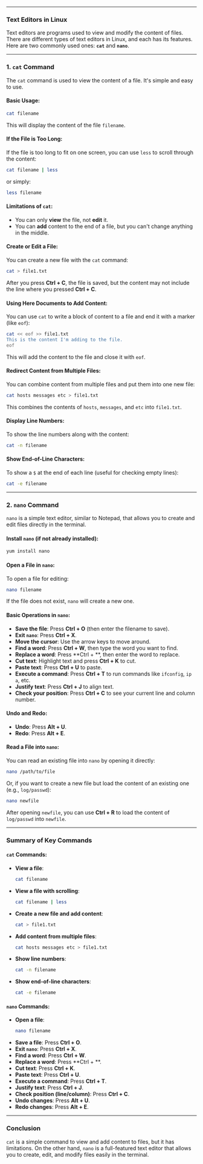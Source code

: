 

---

### **Text Editors in Linux**

Text editors are programs used to view and modify the content of files. There are different types of text editors in Linux, and each has its features. Here are two commonly used ones: **`cat`** and **`nano`**.

---

### **1. `cat` Command**

The `cat` command is used to view the content of a file. It's simple and easy to use.

#### **Basic Usage:**
```bash
cat filename
```
This will display the content of the file `filename`.

#### **If the File is Too Long:**
If the file is too long to fit on one screen, you can use `less` to scroll through the content:
```bash
cat filename | less
```
or simply:
```bash
less filename
```

#### **Limitations of `cat`:**
- You can only **view** the file, not **edit** it.
- You can **add** content to the end of a file, but you can't change anything in the middle.

#### **Create or Edit a File:**
You can create a new file with the `cat` command:
```bash
cat > file1.txt
```
After you press **Ctrl + C**, the file is saved, but the content may not include the line where you pressed **Ctrl + C**.

#### **Using Here Documents to Add Content:**
You can use `cat` to write a block of content to a file and end it with a marker (like `eof`):
```bash
cat << eof >> file1.txt
This is the content I'm adding to the file.
eof
```
This will add the content to the file and close it with `eof`.

#### **Redirect Content from Multiple Files:**
You can combine content from multiple files and put them into one new file:
```bash
cat hosts messages etc > file1.txt
```
This combines the contents of `hosts`, `messages`, and `etc` into `file1.txt`.

#### **Display Line Numbers:**
To show the line numbers along with the content:
```bash
cat -n filename
```

#### **Show End-of-Line Characters:**
To show a `$` at the end of each line (useful for checking empty lines):
```bash
cat -e filename
```

---

### **2. `nano` Command**

`nano` is a simple text editor, similar to Notepad, that allows you to create and edit files directly in the terminal.

#### **Install `nano` (if not already installed):**
```bash
yum install nano
```

#### **Open a File in `nano`:**
To open a file for editing:
```bash
nano filename
```
If the file does not exist, `nano` will create a new one.

#### **Basic Operations in `nano`:**
- **Save the file**: Press **Ctrl + O** (then enter the filename to save).
- **Exit `nano`**: Press **Ctrl + X**.
- **Move the cursor**: Use the arrow keys to move around.
- **Find a word**: Press **Ctrl + W**, then type the word you want to find.
- **Replace a word**: Press **Ctrl + \**, then enter the word to replace.
- **Cut text**: Highlight text and press **Ctrl + K** to cut.
- **Paste text**: Press **Ctrl + U** to paste.
- **Execute a command**: Press **Ctrl + T** to run commands like `ifconfig`, `ip a`, etc.
- **Justify text**: Press **Ctrl + J** to align text.
- **Check your position**: Press **Ctrl + C** to see your current line and column number.

#### **Undo and Redo:**
- **Undo**: Press **Alt + U**.
- **Redo**: Press **Alt + E**.

#### **Read a File into `nano`:**
You can read an existing file into `nano` by opening it directly:
```bash
nano /path/to/file
```

Or, if you want to create a new file but load the content of an existing one (e.g., `log/passwd`):
```bash
nano newfile
```
After opening `newfile`, you can use **Ctrl + R** to load the content of `log/passwd` into `newfile`.

---

### **Summary of Key Commands**

#### **`cat` Commands:**
- **View a file**:
  ```bash
  cat filename
  ```
- **View a file with scrolling**:
  ```bash
  cat filename | less
  ```
- **Create a new file and add content**:
  ```bash
  cat > file1.txt
  ```
- **Add content from multiple files**:
  ```bash
  cat hosts messages etc > file1.txt
  ```
- **Show line numbers**:
  ```bash
  cat -n filename
  ```
- **Show end-of-line characters**:
  ```bash
  cat -e filename
  ```

#### **`nano` Commands:**
- **Open a file**:
  ```bash
  nano filename
  ```
- **Save a file**:
  Press **Ctrl + O**.
- **Exit `nano`**:
  Press **Ctrl + X**.
- **Find a word**:
  Press **Ctrl + W**.
- **Replace a word**:
  Press **Ctrl + \**.
- **Cut text**:
  Press **Ctrl + K**.
- **Paste text**:
  Press **Ctrl + U**.
- **Execute a command**:
  Press **Ctrl + T**.
- **Justify text**:
  Press **Ctrl + J**.
- **Check position (line/column)**:
  Press **Ctrl + C**.
- **Undo changes**:
  Press **Alt + U**.
- **Redo changes**:
  Press **Alt + E**.

---

### **Conclusion**

`cat` is a simple command to view and add content to files, but it has limitations. On the other hand, `nano` is a full-featured text editor that allows you to create, edit, and modify files easily in the terminal.

